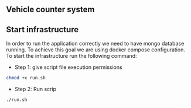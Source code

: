 ## Vehicle counter system


## Start infrastructure 
In order to run the application correctly we need to have mongo database running. To achieve this goal we are using docker
compose configuration.
To start the infrastructure run the following command:

* Step 1: give script file execution permissions
```sh 
chmod +x run.sh
```

* Step 2: Run scrip
```sh 
./run.sh
```
